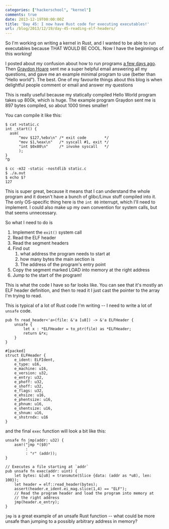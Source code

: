 ```yaml
---
categories: ["hackerschool", "kernel"]
comments: true
date: 2013-12-19T00:00:00Z
title: 'Day 45: I now have Rust code for executing executables!'
url: /blog/2013/12/19/day-45-reading-elf-headers/
---
```


So I'm working on writing a kernel in Rust, and I wanted to be able to
run executables because THAT WOULD BE COOL. Now I have the beginnings
of this working!

I posted about my confusion about how to run programs
[a few days ago](http://jvns.ca/blog/2013/12/13/day-42-how-to-run-an-elf-executable-i-dont-know/).
Then [Graydon Hoare](https://twitter.com/graydon_moz) sent me a super
helpful email answering all my questions, and gave me an example
minimal program to use (better than "Hello world"). The best. One of
my favourite things about this blog is when delightful people comment
or email and answer my questions

This is really useful because my statically compiled Hello World
program takes up 800k, which is huge. The example program Graydon sent
me is 897 bytes compiled, so about 1000 times smaller!

You can compile it like this:

~~~
$ cat >static.c
int _start() {
  asm(
      "mov $127,%ebx\n" /* exit code        */
      "mov $1,%eax\n"   /* syscall #1, exit */
      "int $0x80\n"     /* invoke syscall   */
      );
}
^D

$ cc -m32 -static -nostdlib static.c
$ ./a.out
$ echo $?
127
~~~

This is super great, because it means that I can understand the whole
program and it doesn't have a bunch of glibc/Linux stuff compiled into
it. The only OS-specific thing here is the `int 80` interrupt, which
I'll need to implement. I could also make up my own convention for
system calls, but that seems unnecessary.

So what I need to do is

1. Implement the `exit()` system call
1. Read the ELF header
1. Read the segment headers
1. Find out
   1. what address the program needs to start at
   1. how many bytes the main section is
   1. The address of the program's entry point
1. Copy the segment marked LOAD into memory at the right address
1. Jump to the start of the program!

This is what the code I have so far looks like. You can see that it's
mostly an ELF header definition, and then to read it I just cast the
pointer to the array I'm trying to read.

This is typical of a lot of Rust code I'm writing -- I need to write a
lot of `unsafe` code. 

~~~
pub fn read_header<'a>(file: &'a [u8]) -> &'a ELFHeader {
    unsafe {
        let x : *ELFHeader = to_ptr(file) as *ELFHeader;
        return &*x;
    }
}

#[packed]
struct ELFHeader {
    e_ident: ELFIdent,
    e_type: u16,
    e_machine: u16,
    e_version: u32,
    e_entry: u32,
    e_phoff: u32,
    e_shoff: u32,
    e_flags: u32,
    e_ehsize: u16,
    e_phentsize: u16,
    e_phnum: u16,
    e_shentsize: u16,
    e_shnum: u16,
    e_shstrndx: u16
}
~~~

and the final `exec` function will look a bit like this:

~~~
unsafe fn jmp(addr: u32) {
    asm!("jmp *($0)"
         :
         : "r" (addr));
}

// Executes a file starting at `addr`
pub unsafe fn exec(addr: uint) {
    let bytes: &[u8] = transmute(Slice {data: (addr as *u8), len: 100});
    let header = elf::read_header(bytes);
    assert(header.e_ident.ei_mag.slice(1,4) == "ELF");
    // Read the program header and load the program into memory at
    // the right address
    jmp(header.e_entry);
}
~~~

`jmp` is a great example of an unsafe Rust function -- what could be
more unsafe than jumping to a possibly arbitrary address in memory?
